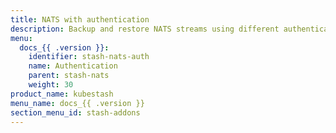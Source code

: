 ```yaml
---
title: NATS with authentication 
description: Backup and restore NATS streams using different authentication methods with Stash
menu:
  docs_{{ .version }}:
    identifier: stash-nats-auth
    name: Authentication
    parent: stash-nats
    weight: 30
product_name: kubestash
menu_name: docs_{{ .version }}
section_menu_id: stash-addons
---
```

